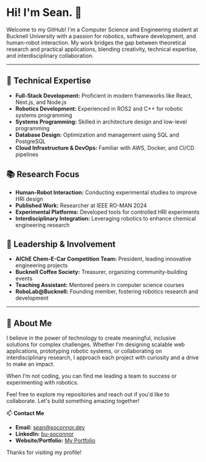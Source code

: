 # Hi! I'm Sean. 👋

Welcome to my GitHub! I'm a Computer Science and Engineering student at Bucknell University with a passion for robotics, software development, and human-robot interaction. My work bridges the gap between theoretical research and practical applications, blending creativity, technical expertise, and interdisciplinary collaboration.  

---

## 🚀 **Technical Expertise**  
- **Full-Stack Development:** Proficient in modern frameworks like React, Next.js, and Node.js  
- **Robotics Development:** Experienced in ROS2 and C++ for robotic systems programming  
- **Systems Programming:** Skilled in architecture design and low-level programming  
- **Database Design:** Optimization and management using SQL and PostgreSQL  
- **Cloud Infrastructure & DevOps:** Familiar with AWS, Docker, and CI/CD pipelines  

## 📚 **Research Focus**  
- **Human-Robot Interaction:** Conducting experimental studies to improve HRI design  
- **Published Work:** Researcher at IEEE RO-MAN 2024  
- **Experimental Platforms:** Developed tools for controlled HRI experiments  
- **Interdisciplinary Integration:** Leveraging robotics to enhance chemical engineering research  

## 🌟 **Leadership & Involvement**  
- **AIChE Chem-E-Car Competition Team:** President, leading innovative engineering projects  
- **Bucknell Coffee Society:** Treasurer, organizing community-building events  
- **Teaching Assistant:** Mentored peers in computer science courses  
- **RoboLab@Bucknell:** Founding member, fostering robotics research and development  

---

## 🎯 **About Me**  
I believe in the power of technology to create meaningful, inclusive solutions for complex challenges. Whether I'm designing scalable web applications, prototyping robotic systems, or collaborating on interdisciplinary research, I approach each project with curiosity and a drive to make an impact.  

When I’m not coding, you can find me leading a team to success or experimenting with robotics.  

Feel free to explore my repositories and reach out if you'd like to collaborate. Let's build something amazing together!  

📫 **Contact Me**  
- **Email:** [sean@soconnor.dev](mailto:sean@soconnor.dev)  
- **LinkedIn:** [bu-soconnor](https://www.linkedin.com/in/bu-soconnor)  
- **Website/Portfolio:** [My Portfolio](https://www.soconnor.dev)  

Thanks for visiting my profile!
